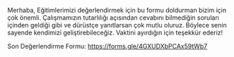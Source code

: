 Merhaba, Eğitimlerimizi değerlendirmek için bu formu doldurman bizim için çok önemli. Çalışmamızın tutarlılığı açısından cevabını bilmediğin soruları içinden geldiği gibi ve dürüstçe yanıtlarsan çok mutlu oluruz. Böylece senin sayende kendimizi geliştirebileceğiz. Vaktini ayırdığın için teşekkür ederiz!

Son Değerlendirme Formu: https://forms.gle/4GXUDXbPCAx59tWb7
